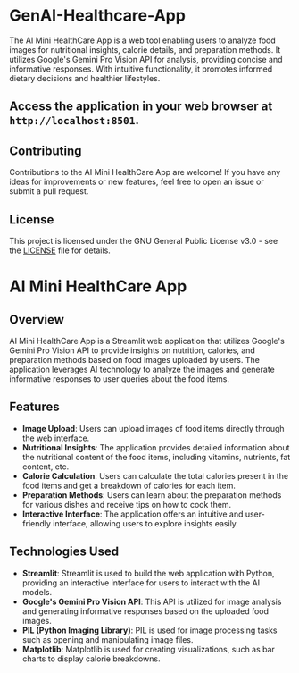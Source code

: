 # GenAI-Healthcare-App
The AI Mini HealthCare App is a web tool enabling users to analyze food images for nutritional insights, calorie details, and preparation methods. It utilizes Google's Gemini Pro Vision API for analysis, providing concise and informative responses. With intuitive functionality, it promotes informed dietary decisions and healthier lifestyles.

## Access the application in your web browser at `http://localhost:8501`.

## Contributing

Contributions to the AI Mini HealthCare App are welcome! If you have any ideas for improvements or new features, feel free to open an issue or submit a pull request.

## License

This project is licensed under the GNU General Public License v3.0 - see the [LICENSE](LICENSE) file for details.


# AI Mini HealthCare App

## Overview

AI Mini HealthCare App is a Streamlit web application that utilizes Google's Gemini Pro Vision API to provide insights on nutrition, calories, and preparation methods based on food images uploaded by users. The application leverages AI technology to analyze the images and generate informative responses to user queries about the food items.

## Features

- **Image Upload**: Users can upload images of food items directly through the web interface.
- **Nutritional Insights**: The application provides detailed information about the nutritional content of the food items, including vitamins, nutrients, fat content, etc.
- **Calorie Calculation**: Users can calculate the total calories present in the food items and get a breakdown of calories for each item.
- **Preparation Methods**: Users can learn about the preparation methods for various dishes and receive tips on how to cook them.
- **Interactive Interface**: The application offers an intuitive and user-friendly interface, allowing users to explore insights easily.

## Technologies Used

- **Streamlit**: Streamlit is used to build the web application with Python, providing an interactive interface for users to interact with the AI models.
- **Google's Gemini Pro Vision API**: This API is utilized for image analysis and generating informative responses based on the uploaded food images.
- **PIL (Python Imaging Library)**: PIL is used for image processing tasks such as opening and manipulating image files.
- **Matplotlib**: Matplotlib is used for creating visualizations, such as bar charts to display calorie breakdowns.



